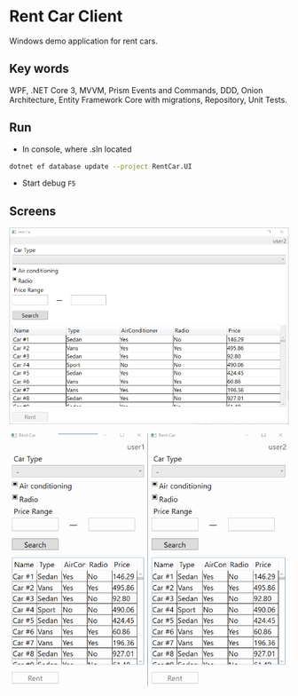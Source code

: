 # Rent Car Client
Windows demo application for rent cars.

## Key words
WPF, .NET Core 3, MVVM, Prism Events and Commands, DDD, Onion Architecture, Entity Framework Core with migrations, Repository, Unit Tests.

## Run
*  In console, where .sln located
```bash
dotnet ef database update --project RentCar.UI
```
* Start debug `F5`

## Screens
![Main Window](/Screens/mainwindow.png)

![Demo](/Screens/RenCar.gif)